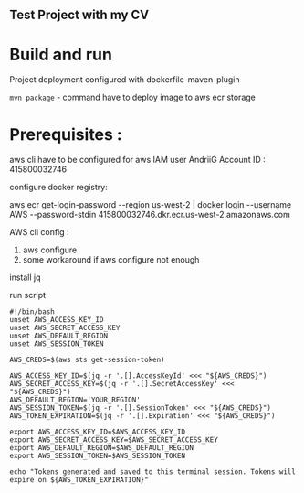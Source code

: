 ## Test Project with my CV

# Build and run

Project deployment configured with dockerfile-maven-plugin

`mvn package` - command have to deploy image to aws ecr storage 

# Prerequisites :
aws cli have to be configured for aws IAM user AndriiG
Account ID : 415800032746

configure docker registry:

aws ecr get-login-password --region us-west-2 | docker login --username AWS --password-stdin 415800032746.dkr.ecr.us-west-2.amazonaws.com

AWS cli config :

1) aws configure  
2) some workaround if aws configure not enough 

install jq

run script
```
#!/bin/bash
unset AWS_ACCESS_KEY_ID
unset AWS_SECRET_ACCESS_KEY
unset AWS_DEFAULT_REGION
unset AWS_SESSION_TOKEN

AWS_CREDS=$(aws sts get-session-token)

AWS_ACCESS_KEY_ID=$(jq -r '.[].AccessKeyId' <<< "${AWS_CREDS}")
AWS_SECRET_ACCESS_KEY=$(jq -r '.[].SecretAccessKey' <<< "${AWS_CREDS}")
AWS_DEFAULT_REGION='YOUR_REGION'
AWS_SESSION_TOKEN=$(jq -r '.[].SessionToken' <<< "${AWS_CREDS}")
AWS_TOKEN_EXPIRATION=$(jq -r '.[].Expiration' <<< "${AWS_CREDS}")

export AWS_ACCESS_KEY_ID=$AWS_ACCESS_KEY_ID
export AWS_SECRET_ACCESS_KEY=$AWS_SECRET_ACCESS_KEY
export AWS_DEFAULT_REGION=$AWS_DEFAULT_REGION
export AWS_SESSION_TOKEN=$AWS_SESSION_TOKEN

echo "Tokens generated and saved to this terminal session. Tokens will expire on ${AWS_TOKEN_EXPIRATION}" 
```